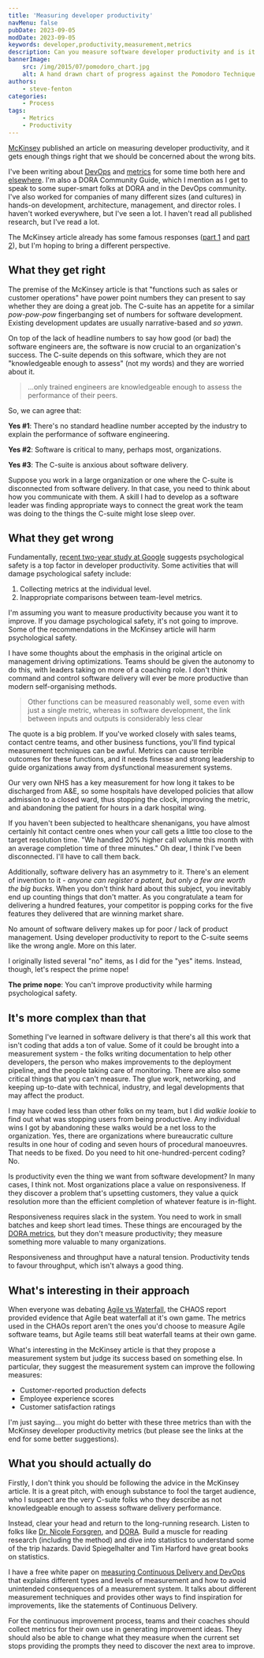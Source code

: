 ```yaml
---
title: 'Measuring developer productivity'
navMenu: false
pubDate: 2023-09-05
modDate: 2023-09-05
keywords: developer,productivity,measurement,metrics
description: Can you measure software developer productivity and is it the right thing to measure?
bannerImage:
    src: /img/2015/07/pomodoro_chart.jpg
    alt: A hand drawn chart of progress against the Pomodoro Technique.
authors:
    - steve-fenton
categories:
    - Process
tags:
    - Metrics
    - Productivity
---
```


[McKinsey](https://www.mckinsey.com/industries/technology-media-and-telecommunications/our-insights/yes-you-can-measure-software-developer-productivity) published an article on measuring developer productivity, and it gets enough things right that we should be concerned about the wrong bits.

I've been writing about [DevOps](https://www.stevefenton.co.uk/tag/devops/1/) and [metrics](https://octopus.com/devops/metrics/) for some time both here and [elsewhere](https://www.stevefenton.co.uk/about-me/articles-elsewhere/). I'm also a DORA Community Guide, which I mention as I get to speak to some super-smart folks at DORA and in the DevOps community. I've also worked for companies of many different sizes (and cultures) in hands-on development, architecture, management, and director roles. I haven't worked everywhere, but I've seen a lot. I haven't read all published research, but I've read a lot.

The McKinsey article already has some famous responses ([part 1](https://tidyfirst.substack.com/p/measuring-developer-productivity) and [part 2](https://tidyfirst.substack.com/p/measuring-developer-productivity-440)), but I'm hoping to bring a different perspective.

## What they get right

The premise of the McKinsey article is that "functions such as sales or customer operations" have power point numbers they can present to say whether they are doing a great job. The C-suite has an appetite for a similar *pow-pow-pow* fingerbanging set of numbers for software development. Existing development updates are usually narrative-based and _so yawn_.

On top of the lack of headline numbers to say how good (or bad) the software engineers are, the software is now crucial to an organization's success. The C-suite depends on this software, which they are not "knowledgeable enough to assess" (not my words) and they are worried about it.

> ...only trained engineers are knowledgeable enough to assess the performance of their peers.

So, we can agree that:

**Yes #1**: There's no standard headline number accepted by the industry to explain the performance of software engineering.

**Yes #2**: Software is critical to many, perhaps most, organizations.

**Yes #3**: The C-suite is anxious about software delivery.

Suppose you work in a large organization or one where the C-suite is disconnected from software delivery. In that case, you need to think about how you communicate with them. A skill I had to develop as a software leader was finding appropriate ways to connect the great work the team was doing to the things the C-suite might lose sleep over.

## What they get wrong

Fundamentally, [recent two-year study at Google](https://rework.withgoogle.com/blog/five-keys-to-a-successful-google-team/) suggests psychological safety is a top factor in developer productivity. Some activities that will damage psychological safety include:

1. Collecting metrics at the individual level.
2. Inappropriate comparisons between team-level metrics.

I'm assuming you want to measure productivity because you want it to improve. If you damage psychological safety, it's not going to improve. Some of the recommendations in the McKinsey article will harm psychological safety.

I have some thoughts about the emphasis in the original article on management driving optimizations. Teams should be given the autonomy to do this, with leaders taking on more of a coaching role. I don't think command and control software delivery will ever be more productive than modern self-organising methods.

> Other functions can be measured reasonably well, some even with just a single metric, whereas in software development, the link between inputs and outputs is considerably less clear

The quote is a big problem. If you've worked closely with sales teams, contact centre teams, and other business functions, you'll find typical measurement techniques can be awful. Metrics can cause terrible outcomes for these functions, and it needs finesse and strong leadership to guide organizations away from dysfunctional measurement systems.

Our very own NHS has a key measurement for how long it takes to be discharged from A&E, so some hospitals have developed policies that allow admission to a closed ward, thus stopping the clock, improving the metric, and abandoning the patient for hours in a dark hospital wing.

If you haven't been subjected to healthcare shenanigans, you have almost certainly hit contact centre ones when your call gets a little too close to the target resolution time. "We handled 20% higher call volume this month with an average completion time of three minutes." Oh dear, I think I've been disconnected. I'll have to call them back.

Additionally, software delivery has an asymmetry to it. There's an element of invention to it - *anyone can register a patent, but only a few are worth the big bucks*. When you don't think hard about this subject, you inevitably end up counting things that don't matter. As you congratulate a team for delivering a hundred features, your competitor is popping corks for the five features they delivered that are winning market share.

No amount of software delivery makes up for poor / lack of product management. Using developer productivity to report to the C-suite seems like the wrong angle. More on this later.

I originally listed several "no" items, as I did for the "yes" items. Instead, though, let's respect the prime nope!

**The prime nope**: You can't improve productivity while harming psychological safety.

## It's more complex than that

Something I've learned in software delivery is that there's all this work that isn't coding that adds a ton of value. Some of it could be brought into a measurement system - the folks writing documentation to help other developers, the person who makes improvements to the deployment pipeline, and the people taking care of monitoring. There are also some critical things that you can't measure. The glue work, networking, and keeping up-to-date with technical, industry, and legal developments that may affect the product.

I may have coded less than other folks on my team, but I did _walkie lookie_ to find out what was stopping users from being productive. Any individual wins I got by abandoning these walks would be a net loss to the organization. Yes, there are organizations where bureaucratic culture results in one hour of coding and seven hours of procedural manoeuvres. That needs to be fixed. Do you need to hit one-hundred-percent coding? No.

Is productivity even the thing we want from software development? In many cases, I think not. Most organizations place a value on responsiveness. If they discover a problem that's upsetting customers, they value a quick resolution more than the efficient completion of whatever feature is in-flight.

Responsiveness requires slack in the system. You need to work in small batches and keep short lead times. These things are encouraged by the [DORA metrics](https://octopus.com/devops/metrics/dora-metrics/), but they don't measure productivity; they measure something more valuable to many organizations.

Responsiveness and throughput have a natural tension. Productivity tends to favour throughput, which isn't always a good thing.

## What's interesting in their approach

When everyone was debating [Agile vs Waterfall](https://www.stevefenton.co.uk/blog/2014/01/waterfall-verses-agile-graph/), the CHAOS report provided evidence that Agile beat waterfall at it's own game. The metrics used in the CHAOs report aren't the ones you'd choose to measure Agile software teams, but Agile teams still beat waterfall teams at their own game.

What's interesting in the McKinsey article is that they propose a measurement system but judge its success based on something else. In particular, they suggest the measurement system can improve the following measures:

- Customer-reported production defects
- Employee experience scores
- Customer satisfaction ratings

I'm just saying... you might do better with these three metrics than with the McKinsey developer productivity metrics (but please see the links at the end for some better suggestions).

## What you should actually do

Firstly, I don't think you should be following the advice in the McKinsey article. It is a great pitch, with enough substance to fool the target audience, who I suspect are the very C-suite folks who they describe as not knowledgeable enough to assess software delivery performance.

Instead, clear your head and return to the long-running research. Listen to folks like [Dr. Nicole Forsgren](https://nicolefv.com/), and [DORA](https://dora.dev/). Build a muscle for reading research (including the method) and dive into statistics to understand some of the trip hazards. David Spiegelhalter and Tim Harford have great books on statistics.

I have a free white paper on [measuring Continuous Delivery and DevOps](https://octopus.com/whitepapers/measuring-continuous-delivery-and-devops) that explains different types and levels of measurement and how to avoid unintended consequences of a measurement system. It talks about different measurement techniques and provides other ways to find inspiration for improvements, like the statements of Continuous Delivery.

For the continuous improvement process, teams and their coaches should collect metrics for their own use in generating improvement ideas. They should also be able to change what they measure when the current set stops providing the prompts they need to discover the next area to improve.